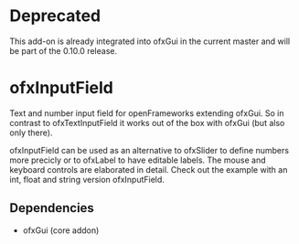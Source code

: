 # Deprecated

This add-on is already integrated into ofxGui in the current master and will be part of the 0.10.0 release.

# ofxInputField

Text and number input field for openFrameworks extending ofxGui. So in contrast to ofxTextInputField it works out of the box with ofxGui (but also only there). 

ofxInputField can be used as an alternative to ofxSlider to define numbers more precicly or to ofxLabel to have editable labels. The mouse and keyboard controls are elaborated in detail. Check out the example with an int, float and string version ofxInputField.

Dependencies
----
* ofxGui (core addon)
